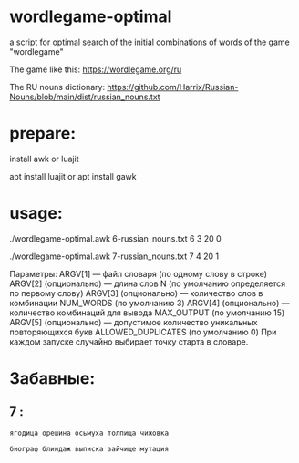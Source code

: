 # wordlegame-optimal
a script for optimal search of the initial combinations of words of the game "wordlegame"

The game like this:
https://wordlegame.org/ru

The RU nouns dictionary: https://github.com/Harrix/Russian-Nouns/blob/main/dist/russian_nouns.txt


# prepare:
install awk or luajit

apt install luajit
or
apt install gawk
# usage:
./wordlegame-optimal.awk 6-russian_nouns.txt  6 3 20 0

./wordlegame-optimal.awk 7-russian_nouns.txt  7 4 20 1

 Параметры:
   ARGV[1] — файл словаря (по одному слову в строке)
   ARGV[2] (опционально) — длина слов N (по умолчанию определяется по первому слову)
   ARGV[3] (опционально) — количество слов в комбинации NUM_WORDS (по умолчанию 3)
   ARGV[4] (опционально) — количество комбинаций для вывода MAX_OUTPUT (по умолчанию 15)
   ARGV[5] (опционально) — допустимое количество уникальных повторяющихся букв ALLOWED_DUPLICATES (по умолчанию 0)
 При каждом запуске случайно выбирает точку старта в словаре.

# Забавные:
## 7 :
```
ягодица орешина осьмуха толпища чижовка

биограф блиндаж выписка зайчище мутация
```